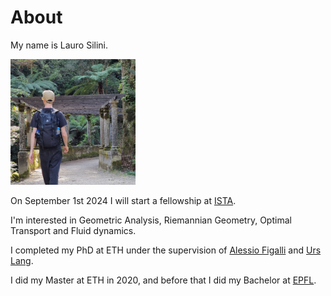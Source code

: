 # About

My name is Lauro Silini.

<img src="avatar_old.png" alt="drawing" align="right | top" width="200"/>

On September 1st 2024 I will start a fellowship at [ISTA](https://mathematics.pages.ist.ac.at/).

I'm interested in Geometric Analysis, Riemannian Geometry, Optimal Transport and Fluid dynamics.

I completed my PhD at ETH under the supervision of [Alessio Figalli](https://people.math.ethz.ch/~afigalli/) and [Urs Lang](https://people.math.ethz.ch/~lang/).

I did my Master at ETH in 2020, and before that I did my Bachelor at [EPFL](https://www.epfl.ch/fr/).

